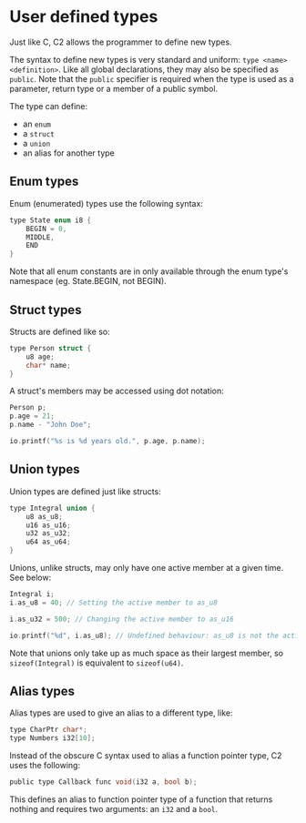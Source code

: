 # User defined types

Just like C, C2 allows the programmer to define new types.

The syntax to define new types is very standard and uniform: `type <name> <definition>`.
Like all global declarations, they may also be specified as `public`. Note that the `public`
specifier is required when the type is used as a parameter, return type or a member of a public symbol.

The type can define:

* an `enum`
* a `struct`
* a `union`
* an alias for another type

## Enum types

Enum (enumerated) types use the following syntax:
```c
type State enum i8 {
    BEGIN = 0,
    MIDDLE,
    END
}
```

Note that all enum constants are in only available through the enum type's namespace
(eg. State.BEGIN, not BEGIN).

## Struct types

Structs are defined like so:
```c
type Person struct {
    u8 age;
    char* name;
}
```

A struct's members may be accessed using dot notation:
```c
Person p;
p.age = 21;
p.name - "John Doe";

io.printf("%s is %d years old.", p.age, p.name);
```


## Union types

Union types are defined just like structs:
```c
type Integral union {
    u8 as_u8;
    u16 as_u16;
    u32 as_u32;
    u64 as_u64;
}
```

Unions, unlike structs, may only have one active member at a given time. See below:
```c
Integral i;
i.as_u8 = 40; // Setting the active member to as_u8

i.as_u32 = 500; // Changing the active member to as_u16

io.printf("%d", i.as_u8); // Undefined behaviour: as_u8 is not the active member, so this will probably print garbage.
```

Note that unions only take up as much space as their largest member, so `sizeof(Integral)` is equivalent to `sizeof(u64)`.


## Alias types
Alias types are used to give an alias to a different type, like:

```c
type CharPtr char*;
type Numbers i32[10];
```

Instead of the obscure C syntax used to alias a function pointer type, C2 uses the
following:
```c
public type Callback func void(i32 a, bool b);
```
This defines an alias to function pointer type of a function that returns nothing and requires two
arguments: an `i32` and a `bool`.



